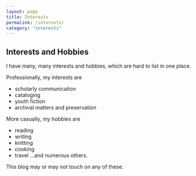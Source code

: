 ```yaml
---
layout: page
title: Interests
permalink: /interests/
category: "interests"
---
```


## Interests and Hobbies 

I have many, many interests and hobbies, which are hard to list in one place. 

Professionally, my interests are 
* scholarly communicaiton
* cataloging 
* youth fiction 
* archival matters and preservation 

More casually, my hobbies are 
* reading
* writing 
* knitting
* cooking
* travel 
...and numerous others. 

This blog may or may not touch on any of these. 